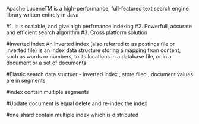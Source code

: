 Apache LuceneTM is a high-performance, full-featured text search engine library written entirely in Java

#1. It is scalable, and give high perfrmance indexing
#2. Powerfull, accurate and efficient search algorithm
#3. Cross platform solution


#Inverted Index
An inverted index (also referred to as postings file or inverted file) is an index data structure storing a mapping from content, such as words or numbers, to its locations in a database file, or in a document or a set of documents

#Elastic search data stuctuer - inverted index , store filed , document values are in segments

#index contain multiple segments

#Update document is equal delete and re-index the index

#one shard contain multiple index which is distributed    